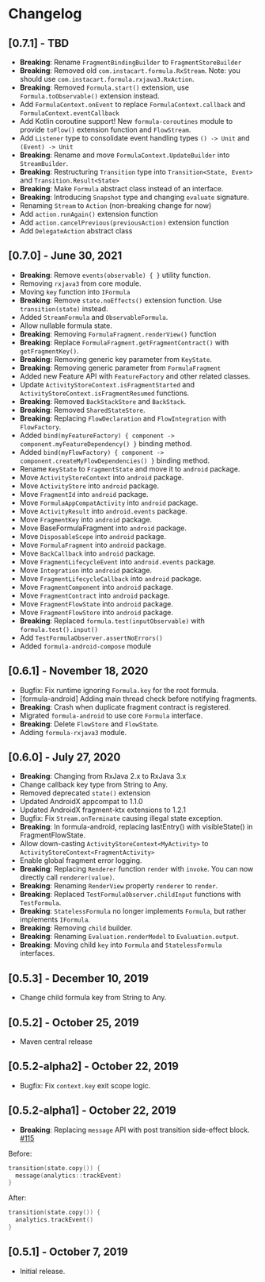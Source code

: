 # Changelog
## [0.7.1] - TBD
- **Breaking**: Rename `FragmentBindingBuilder` to `FragmentStoreBuilder`
- **Breaking**: Removed old `com.instacart.formula.RxStream`. Note: you should use `com.instacart.formula.rxjava3.RxAction`.
- **Breaking**: Removed `Formula.start()` extension, use `Formula.toObservable()` extension instead.
- Add `FormulaContext.onEvent` to replace `FormulaContext.callback` and `FormulaContext.eventCallback`
- Add Kotlin coroutine support! New `formula-coroutines` module to provide `toFlow()` extension function and `FlowStream`.
- Add `Listener` type to consolidate event handling types `() -> Unit` and `(Event) -> Unit` 
- **Breaking**: Rename and move `FormulaContext.UpdateBuilder` into `StreamBuilder`. 
- **Breaking**: Restructuring `Transition` type into `Transition<State, Event>` and `Transition.Result<State>`
- **Breaking**: Make `Formula` abstract class instead of an interface.
- **Breaking**: Introducing `Snapshot` type and changing `evaluate` signature.
- Renaming `Stream` to `Action` (non-breaking change for now)
- Add `action.runAgain()` extension function
- Add `action.cancelPrevious(previousAction)` extension function
- Add `DelegateAction` abstract class

## [0.7.0] - June 30, 2021
- **Breaking**: Remove `events(observable) { }` utility function.
- Removing `rxjava3` from core module.
- Moving `key` function into `IFormula`
- **Breaking**: Remove `state.noEffects()` extension function. Use `transition(state)` instead.
- Added `StreamFormula` and `ObservableFormula`.
- Allow nullable formula state.
- **Breaking**: Removing `FormulaFragment.renderView()` function
- **Breaking**: Replace `FormulaFragment.getFragmentContract()` with `getFragmentKey()`. 
- **Breaking:** Removing generic key parameter from `KeyState`.
- **Breaking**: Removing generic parameter from `FormulaFragment`
- Added new Feature API with `FeatureFactory` and other related classes.
- Update `ActivityStoreContext.isFragmentStarted` and `ActivityStoreContext.isFragmentResumed` functions.
- **Breaking**: Removed `BackStackStore` and `BackStack`.
- **Breaking**: Removed `SharedStateStore`.
- **Breaking**: Replacing `FlowDeclaration` and `FlowIntegration` with `FlowFactory`.
- Added `bind(myFeatureFactory) { component -> component.myFeatureDependency() }` binding method.
- Added `bind(myFlowFactory) { component -> component.createMyFlowDependencies() }` binding method.
- Rename `KeyState` to `FragmentState` and move it to `android` package.
- Move `ActivityStoreContext` into `android` package.
- Move `ActivityStore` into `android` package.
- Move `FragmentId` into `android` package.
- Move `FormulaAppCompatActivity` into `android` package.
- Move `ActivityResult` into `android.events` package.
- Move `FragmentKey` into `android` package.
- Move BaseFormulaFragment into `android` package.
- Move `DisposableScope` into `android` package.
- Move `FormulaFragment` into `android` package.
- Move `BackCallback` into `android` package.
- Move `FragmentLifecycleEvent` into `android.events` package.
- Move `Integration` into `android` package.
- Move `FragmentLifecycleCallback` into `android` package.
- Move `FragmentComponent` into `android` package.
- Move `FragmentContract` into `android` package.
- Move `FragmentFlowState` into `android` package.
- Move `FragmentFlowStore` into `android` package.
- **Breaking**: Replaced `formula.test(inputObservable)` with `formula.test().input()` 
- Add `TestFormulaObserver.assertNoErrors()`
- Added `formula-android-compose` module

## [0.6.1] - November 18, 2020
- Bugfix: Fix runtime ignoring `Formula.key` for the root formula.
- [formula-android] Adding main thread check before notifying fragments. 
- **Breaking**: Crash when duplicate fragment contract is registered.
- Migrated `formula-android` to use core `Formula` interface.
- **Breaking**: Delete `FlowStore` and `FlowState`.
- Adding `formula-rxjava3` module.

## [0.6.0] - July 27, 2020
- **Breaking**: Changing from RxJava 2.x to RxJava 3.x
- Change callback key type from String to Any.
- Removed deprecated `state()` extension
- Updated AndroidX appcompat to 1.1.0
- Updated AndroidX fragment-ktx extensions to 1.2.1
- Bugfix: Fix `Stream.onTerminate` causing illegal state exception.
- **Breaking**: In formula-android, replacing lastEntry() with visibleState() in FragmentFlowState.
- Allow down-casting `ActivityStoreContext<MyActivity>` to `ActivityStoreContext<FragmentActivity>`
- Enable global fragment error logging.
- **Breaking**: Replacing `Renderer` function `render` with `invoke`. You can now directly call `renderer(value)`. 
- **Breaking**: Renaming `RenderView` property `renderer` to `render`.
- **Breaking**: Replaced `TestFormulaObserver.childInput` functions with `TestFormula`.
- **Breaking**: `StatelessFormula` no longer implements `Formula`, but rather implements `IFormula`.
- **Breaking**: Removing `child` builder.
- **Breaking**: Renaming `Evaluation.renderModel` to `Evaluation.output`.
- **Breaking**: Moving child `key` into `Formula` and `StatelessFormula` interfaces.

## [0.5.3] - December 10, 2019
- Change child formula key from String to Any.

## [0.5.2] - October 25, 2019
- Maven central release

## [0.5.2-alpha2] - October 22, 2019
- Bugfix: Fix `context.key` exit scope logic.

## [0.5.2-alpha1] - October 22, 2019
- **Breaking**: Replacing `message` API with post transition side-effect block. [#115](https://github.com/instacart/formula/pull/115)

Before:
```kotlin
transition(state.copy()) {
  message(analytics::trackEvent)
}
```

After:
```kotlin
transition(state.copy()) {
  analytics.trackEvent()
}
```

## [0.5.1] - October 7, 2019
- Initial release.
